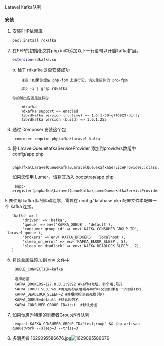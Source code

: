 Laravel Kafka队列



#### 安装


1. 安装PHP依赖库

    ```bash
    pecl install rdkafka
    ```
2. 在PHP的初始化文件php.ini中添加以下一行语句以开启Kafka扩展。

    ```bash
    extension=rdkafka.so
    ```
    
    b. 检车 rdkafka 是否安装成功  
       
           注意：如果你想在 php-fpm 上运行它，请先重启你的 php-fpm  
            
           php -i | grep rdkafka
       
       你的输出应该是这样的
       
           rdkafka
           rdkafka support => enabled
           librdkafka version (runtime) => 1.6.1-38-g7f0929-dirty
           librdkafka version (build) => 1.6.1.255
           
3. 通过 Composer 安装这个包

	    composer require phpkafka/laravel-kafka

4. 将 LaravelQueueKafkaServiceProvider 添加到providers数组中config/app.php

	    phpkafka\LaravelQueueKafka\LaravelQueueKafkaServiceProvider::class,
	
   如果您使用 Lumen，请将其放入 bootstrap/app.php
    
        $app->register(phpkafka\LaravelQueueKafka\LumenQueueKafkaServiceProvider::class);

5.要使用 kafka 队列驱动程序，需要在 config/database.php 配置文件中配置一个 kafka 连接。
       
       'kafka' => [
            'driver' => 'kafka',
            'queue' => env('KAFKA_QUEUE', 'default'),
            'consumer_group_id' => env('KAFKA_CONSUMER_GROUP_ID', 'laravel_queue'),
            'brokers' => env('KAFKA_BROKERS', 'localhost'),
            'sleep_on_error' => env('KAFKA_ERROR_SLEEP', 5),
            'sleep_on_deadlock' => env('KAFKA_DEADLOCK_SLEEP', 2),
       ]


6. 将这些属性添加到.env 文件中
        
		QUEUE_CONNECTION=kafka
		
		选择配置
		KAFKA_BROKERS=127.0.0.1:9092 #kafka地址，多个用,隔开
		KAFKA_ERROR_SLEEP=5 #确定的秒数睡眠与kafka交流如果有一个错误(秒)
		KAFKA_DEADLOCK_SLEEP=2 #睡眠时检测到死锁(秒)
		KAFKA_QUEUE=default #默认队列名
		KAFKA_CONSUMER_GROUP_ID=test  #默认分组

7. 如果你想为特定的消费者Group运行队列
        
        export KAFKA_CONSUMER_GROUP_ID="testgroup" && php artisan queue:work --sleep=3 --tries=3
8. 多消费者
	1629095586676.jpg![1629095586676](https://user-images.githubusercontent.com/9024302/129521025-59821ce5-2d4b-43f1-871c-88dc9f207cee.jpg)
      
   
